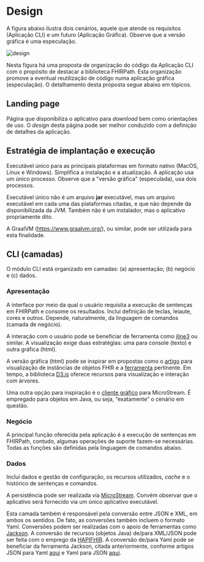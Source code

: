 # Design

A figura abaixo ilustra dois cenários, aquele que atende os requisitos (Aplicação CLI) e um
futuro (Aplicação Gráfica). Observe que a versão gráfica é uma especulação. 

![design](http://www.plantuml.com/plantuml/proxy?cache=no&src=https://raw.githubusercontent.com/kyriosdata/rnds/master/tools/fhirpathcli/UML/design.puml)

Nesta figura há uma proposta de organização do código da Aplicação CLI com o 
propósito de destacar a biblioteca FHIRPath. Esta organização promove a 
eventual reutilização de código numa aplicação gráfica (especulação). 
O detalhamento desta proposta segue abaixo em tópicos.

## Landing page
Página que disponibiliza o aplicativo para _download_ bem como orientações de uso. 
O _design_ desta página pode ser melhor conduzido com a definição de detalhes 
da aplicação. 

## Estratégia de implantação e execução
Executável único para as principais plataformas em formato nativo (MacOS, Linux e Windows). 
Simplifica a instalação e a atualização. A aplicação usa um único processo.
Observe que a "versão gráfica" (especulada), usa dois processos. 

Executável único não é um arquivo **jar** executável, mas um arquivo executável em cada uma das
plataformas citadas, e que não depende da disponibilizada da JVM. Também não é um instalador, mas o
aplicativo propriamente dito.

A GraalVM (https://www.graalvm.org/), ou similar, pode ser utilizada para esta finalidade.

## CLI (camadas)

O módulo CLI está organizado em camadas: (a) apresentação; (b) negócio e (c) dados. 

### Apresentação

A interface por meio da qual o usuário requisita a execução de sentenças em FHIRPath 
e consome os resultados. Inclui definição de teclas, leiaute, cores e outros. 
Depende, naturalmente, da linguagem de comandos (camada de negócio).

A interação com o usuário pode se beneficiar de ferramenta como 
[jline3](https://github.com/jline/jline3) ou similar. 
A visualização exige duas estratégias: uma para console (texto) e outra gráfica (html).

A versão gráfica (html) pode se inspirar em propostas como o
[artigo](https://www.ncbi.nlm.nih.gov/pmc/articles/PMC6784845/) para visualização 
de instâncias de objetos FHIR e a 
[ferramenta](http://gotdan.github.io/fhirbrowser/index.html) pertinente.
Em tempo, a biblioteca [D3.js](https://d3js.org/) oferece recursos para 
visualização e interação com árvores. 

Uma outra opção para inspiração é o 
[cliente gráfico]((https://docs.microstream.one/manual/storage/rest-interface/client-gui.html)) 
para MicroStream. É empregado para objetos em Java, ou seja, “exatamente” o cenário em questão.

### Negócio

A principal função oferecida pela aplicação é a execução de sentenças em
FHIRPath, contudo, algumas operações de suporte fazem-se necessárias. 
Todas as funções são definidas pela linguagem de comandos abaixo.

### Dados
Inclui dados e gestão de configuração, os recursos utilizados, _cache_ e o 
histórico de sentenças e comandos. 

A persistência pode ser realizada via [MicroStream](https://microstream.one/). 
Convém observar que o aplicativo será fornecido via um único aplicativo executável.

Esta camada também é responsável pela conversão entre JSON e XML, em 
ambos os sentidos. De fato, as conversões também incluem o formato Yaml. 
Conversões podem ser realizadas com o apoio de ferramentas como 
[Jackson](https://github.com/FasterXML/jackson). A conversão de recursos 
(objetos Java) de/para XML/JSON pode ser feita com o emprego da 
[HAPIFHIR](https://hapifhir.io/). A conversão de/para Yaml pode se 
beneficiar da ferramenta Jackson, citada anteriormente, 
conforme artigos JSON para Yaml 
[aqui](https://stackoverflow.com/questions/26235350/convert-json-to-yaml-parsing-json-to-yaml) 
e Yaml para JSON 
[aqui](https://stackoverflow.com/questions/23744216/how-do-i-convert-from-yaml-to-json-in-java).
 